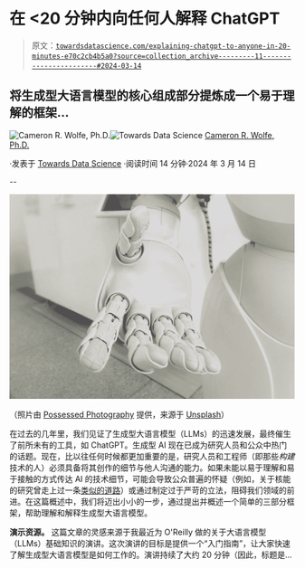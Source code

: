 # 在 <20 分钟内向任何人解释 ChatGPT

> 原文：[`towardsdatascience.com/explaining-chatgpt-to-anyone-in-20-minutes-e70c2cb4b5a0?source=collection_archive---------11-----------------------#2024-03-14`](https://towardsdatascience.com/explaining-chatgpt-to-anyone-in-20-minutes-e70c2cb4b5a0?source=collection_archive---------11-----------------------#2024-03-14)

## 将生成型大语言模型的核心组成部分提炼成一个易于理解的框架…

[](https://wolfecameron.medium.com/?source=post_page---byline--e70c2cb4b5a0--------------------------------)![Cameron R. Wolfe, Ph.D.](https://wolfecameron.medium.com/?source=post_page---byline--e70c2cb4b5a0--------------------------------)[](https://towardsdatascience.com/?source=post_page---byline--e70c2cb4b5a0--------------------------------)![Towards Data Science](https://towardsdatascience.com/?source=post_page---byline--e70c2cb4b5a0--------------------------------) [Cameron R. Wolfe, Ph.D.](https://wolfecameron.medium.com/?source=post_page---byline--e70c2cb4b5a0--------------------------------)

·发表于 [Towards Data Science](https://towardsdatascience.com/?source=post_page---byline--e70c2cb4b5a0--------------------------------) ·阅读时间 14 分钟·2024 年 3 月 14 日

--

![](img/9a470d5ce35da59c990d833660858b2f.png)

（照片由 [Possessed Photography](https://unsplash.com/@possessedphotography?utm_content=creditCopyText&utm_medium=referral&utm_source=unsplash) 提供，来源于 [Unsplash](https://unsplash.com/photos/closeup-photo-of-white-robot-arm-jIBMSMs4_kA?utm_content=creditCopyText&utm_medium=referral&utm_source=unsplash)）

在过去的几年里，我们见证了生成型大语言模型（LLMs）的迅速发展，最终催生了前所未有的工具，如 ChatGPT。生成型 AI 现在已成为研究人员和公众中热门的话题。现在，比以往任何时候都更加重要的是，研究人员和工程师（即那些*构建*技术的人）必须具备将其创作的细节与他人沟通的能力。如果未能以易于理解和易于接触的方式传达 AI 的技术细节，可能会导致公众普遍的怀疑（例如，关于核能的研究曾走上过一条[类似的道路](https://en.wikipedia.org/wiki/Nuclear_power_debate)）或通过制定过于严苛的立法，阻碍我们领域的前进。在这篇概述中，我们将迈出小小的一步，通过提出并概述一个简单的三部分框架，帮助理解和解释生成型大语言模型。

**演示资源。** 这篇文章的灵感来源于我最近为 O'Reilly 做的关于大语言模型（LLMs）基础知识的演讲。这次演讲的目标是提供一个“入门指南”，让大家快速了解生成型大语言模型是如何工作的。演讲持续了大约 20 分钟（因此，标题是...
